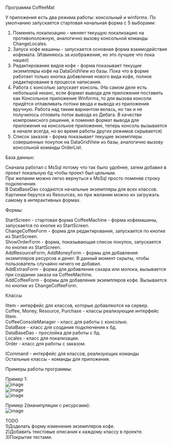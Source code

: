 Программа CoffeeMat

У приложения есть два режима работы: консольный и winforms.
По умолчанию запускается стартовая начальная форма с 5 выборами:
1) Поменять локализацию - меняет текущую локализацию на противоположную,
   аналогично вызову консольной команды ChangeLocales. <br />
2) Запуск кофе машины - запускается основная форма взаимодействия кофемата.
   (Извиняюсь за изображения, но это лучшее что пока нашел) <br />
3) Редактирование видов кофе - форма показывает текущие экземпляры кофе на DataGridView из базы.
   Пока что в форме работает только кнопка добавления нового вида кофе, полное редактирование в процессе написания. <br />
4) Работа с консолью запускает консоль. (На самом деле есть небольшой нюанс, если формат вывода для приложения поставить
   как Консольное приложение Winforms, то для вызова консоли придётся отлавливать потоки ввода и вывода из приложения
   вручную. Работа над таким вариантом велась, но так и не получилось отловить поток вывода из Дебага. В качестве компромисного
   решения, я поменял формат вывода для приложения на консольное приложение, теперь консоль вызывается в начале всегда, но во время
   работы других режимов скрывается) <br />
5) Список заказов - форма показывает текущие экземпляры совершенных покупок на DataGridView из базы,
   аналогично вызову консольной команды OrderList. <br />

База данных:<br />

Сначала работал с MsSql потому что так было удобнее, затем добавил в проект локальную бд чтобы проект был цельным. <br />
При желании можно легко вернуться к MsSql просто поменяв строку подключения.<br />
В DataBaseDao создаются начальные экземпляры для всех классов. <br />
Картинки берутся из Resources, но при желании можно их загружать самому в интерактивных формах.<br />

Формы:<br />

StartScreen - стартовая форма
CoffeeMachine - форма кофемашины, запускается по кнопке из StartScreen.<br />
ChangeCoffeeForm - форма для редактирования, запускается по кнопке из StartScreen.<br />
ShowOrderForm - форма, показывающая список покупок, запускается по кнопке из StartScreen.<br />
AddResourceForm, AddMoneyForm - формы для добавления экземпляров ресурсов и денег. В данный момент скрыты,
чтобы пользователь случайно ничего не добавил. <br />
AddExtrasForm - форма для добавления сахара или молока, вызывается при создании заказа на CoffeeMachine.<br />
AddCoffeeForm - формы для добавления экземпляров кофе. Вызывается по кнопке из ChangeCoffeeForm.<br />

Классы<br />

IItem - интерфейс для классов, которые добавляются на сервер.<br />
Coffee, Money, Resource, Purchase - классы реализующие интерфейс IItem.<br />
CoffeeConsoleManager - класс для работы с консолью.<br />
DataBase - класс для создания подключения к бд.<br />
DataBaseDao - прослойка для работы с бд.<br />
Locales - класс для локализации.<br />
Order - класс для работы с заказом.<br />

ICommand - интерфейс для классов, реализующих команды<br />
Остальные классы - команды для приложения.<br />

Примеры работы программы:

Пример 1: <br />
![image](https://github.com/user-attachments/assets/3f14286b-d096-4a82-8d6f-feaa53c4087b) <br />
![image](https://github.com/user-attachments/assets/9a74983e-f313-46bc-a61d-894a56a7c791) <br />
![image](https://github.com/user-attachments/assets/053034f0-4bcb-4535-8b35-a698d040aa06) <br />

Пример 2(манипуляции с ресурсами): <br />
![image](https://github.com/user-attachments/assets/6b653f85-1830-4763-bb4d-731365122fda) <br />


TODO<br />
1)Доделать форму изменения экземпляров кофе.<br />
2)Добавить текстовые описания к каждому классу в проекте.<br />
3)Покрытие тестами.<br />
